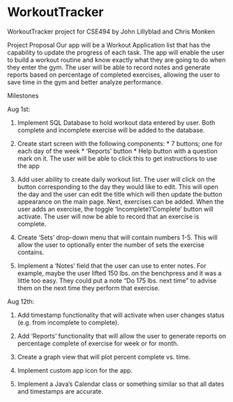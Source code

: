 WorkoutTracker
==============

WorkoutTracker project for CSE494
by John Lillyblad and Chris Monken

Project Proposal
Our app will be a Workout Application list that has the capability to update the progress of each task. The app will enable
the user to build a workout routine and know exactly what they are going to do when they enter the gym. The user will be able
to record notes and generate reports based on percentage of completed exercises, allowing the user to save time in the gym
and better analyze performance.

Milestones

Aug 1st:
1. Implement SQL Database to hold workout data entered by user. Both complete and incomplete exercise will be added to the
   database. 

2. Create start screen with the following components:
        * 7 buttons; one for each day of the week
        * ‘Reports’ button
        * Help button with a question mark on it. The user will be able to click this to get instructions to use the app

3. Add user ability to create daily workout list. The user will click on the button corresponding to the day they would like
   to edit. This will open the day and the user can edit the title which will then update the button appearance on the main
   page. Next, exercises can be added. When the user adds an exercise, the toggle ‘Incomplete’/’Complete’ button will
   activate. The user will now be able to record that an exercise is complete. 

4. Create ‘Sets’ drop-down menu that will contain numbers 1-5. This will allow the user to optionally enter the number of
   sets the exercise contains.

5. Implement a ‘Notes’ field that the user can use to enter notes. For example, maybe the user lifted 150 lbs. on the
   benchpress and it was a little too easy. They could put a note “Do 175 lbs. next time” to advise them on the next time
   they perform that exercise.

Aug 12th:
1. Add timestamp functionality that will activate when user changes status (e.g. from incomplete to complete).

2. Add ‘Reports’ functionality that will allow the user to generate reports on percentage complete of exercise for week or
   for month.

3. Create a graph view that will plot percent complete vs. time.

4. Implement custom app icon for the app. 

5. Implement a Java’s Calendar class or something similar so that all dates and timestamps are accurate.
